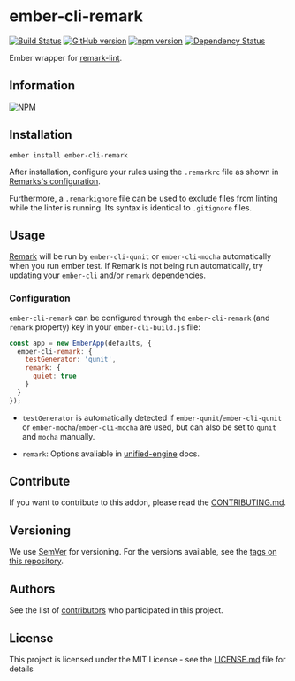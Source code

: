 # ember-cli-remark

[![Build Status](https://travis-ci.org/BBVAEngineering/ember-cli-remark.svg?branch=master)](https://travis-ci.org/BBVAEngineering/ember-cli-remark)
[![GitHub version](https://badge.fury.io/gh/BBVAEngineering%2Fember-cli-remark.svg)](https://badge.fury.io/gh/BBVAEngineering%2Fember-cli-remark)
[![npm version](https://badge.fury.io/js/ember-cli-remark.svg)](https://badge.fury.io/js/ember-cli-remark)
[![Dependency Status](https://david-dm.org/BBVAEngineering/ember-cli-remark.svg)](https://david-dm.org/BBVAEngineering/ember-cli-remark)

Ember wrapper for [remark-lint](https://github.com/remarkjs/remark-lint).

## Information

[![NPM](https://nodei.co/npm/ember-cli-remark.png?downloads=true&downloadRank=true)](https://nodei.co/npm/ember-cli-remark/)

## Installation

```
ember install ember-cli-remark
```

After installation, configure your rules using the `.remarkrc` 
file as shown in [Remarks's configuration](https://github.com/remarkjs/remark/blob/master/doc/getting-started.md#using-remark-in-a-project).

Furthermore, a `.remarkignore` file can be used to exclude files from linting while the linter is running.
Its syntax is identical to `.gitignore` files.

## Usage

[Remark](https://remark.js.org/) will be run by `ember-cli-qunit` or `ember-cli-mocha` automatically when you run ember test.
If Remark is not being run automatically, try updating your `ember-cli` and/or `remark` dependencies.

### Configuration

`ember-cli-remark` can be configured through the `ember-cli-remark` (and `remark` property) key in your `ember-cli-build.js` file:

```js
const app = new EmberApp(defaults, {
  ember-cli-remark: {
    testGenerator: 'qunit',
    remark: {
      quiet: true
    }
  }
});
```

- `testGenerator` is automatically detected if `ember-qunit`/`ember-cli-qunit`
  or `ember-mocha`/`ember-cli-mocha` are used, but can also be set to `qunit`
  and `mocha` manually.

- `remark`: Options avaliable in [unified-engine](https://github.com/unifiedjs/unified-engine/blob/master/doc/configure.md) docs.

## Contribute

If you want to contribute to this addon, please read the [CONTRIBUTING.md](CONTRIBUTING.md).

## Versioning

We use [SemVer](http://semver.org/) for versioning. For the versions available, see the [tags on this repository](https://github.com/BBVAEngineering/ember-cli-remark/tags).

## Authors

See the list of [contributors](https://github.com/BBVAEngineering/ember-cli-remark/graphs/contributors) who participated in this project.

## License

This project is licensed under the MIT License - see the [LICENSE.md](LICENSE.md) file for details
